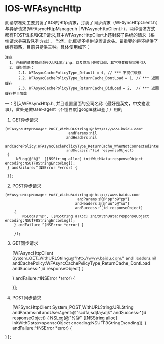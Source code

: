 # IOS-WFAsyncHttp
  
  此请求框架主要封装了IOS的Http请求，封装了同步请求（WFSyncHttpClient.h）与异步请求(WFAsyncHttpManager.h |          WFAsyncHttpClient.h)，两种请求方式都有POST请求和GET请求,其中WFAsyncHttpClient.h还封装了系统的请求（系统请求是采取队列方式），
当然，此框架还提供设置请求头。最重要的是还提供了缓存策略，目前只提供三种。具体使用如下：
    
    注意
      1. 所有的请求都必须传入URLString，以及成功|失败回调，其它参数根据需要引入
      2. 缓存策略：
          2.1. WFAsyncCachePolicyType_Default = 0, // *** 不提供缓存
          2.2. WFAsyncCachePolicyType_ReturnCache_DontLoad = 1, // *** 返回缓存
          2.3. WFAsyncCachePolicyType_ReturnCache_DidLoad = 2,  // *** 返回缓存并且加载
    
一：引入WFAsyncHttp.h, 并且设置里面的公司名称（最好是英文，中文也没事），此处是做User-agent（不懂百度|google就知道了）用的
  
  1. GET异步请求
  
    [WFAsyncHttpManager POST_WithURLString:@"https://www.baidu.com"
                                 andParams:nil
                                andHeaders:nil
                            andCachePolicy:WFAsyncCachePolicyType_ReturnCache_WhenNotConnectedInternet
                                andSuccess:^(id responseObject)
     {
         NSLog(@"%@", [[NSString alloc] initWithData:responseObject encoding:NSUTF8StringEncoding]);
     } andFailure:^(NSError *error) {
         
     }];

  2. POST异步请求
 
    [WFAsyncHttpManager POST_WithURLString:@"http://www.baidu.com"
                                     andParams:@{@"pp":@"pp"}
                                    andHeaders:@{@"uu":@"uu"}
                                    andSuccess:^(id responseObject)
        {
            NSLog(@"%@", [[NSString alloc] initWithData:responseObject encoding:NSUTF8StringEncoding]);
        } andFailure:^(NSError *error) {
    
        }];
  
  3. GET同步请求
  
      [WFAsyncHttpClient System_GET_WithURLString:@"http://www.baidu.com/"
                                     andHeaders:nil
                                 andCachePolicy:WFAsyncCachePolicyType_ReturnCache_DontLoad
                                     andSuccess:^(id responseObject)
      {
        
       } andFailure:^(NSError *error) {
        
      }];

  4. POST同步请求
  
      [WFSyncHttpClient System_POST_WithURLString:URLString
                                      andParams:nil
                                   andUserAgent:@"sadfa;sdjfa;sdjk"
                                     andSuccess:^(id responseObject) {
        NSLog(@"%@", [[NSString alloc] initWithData:responseObject encoding:NSUTF8StringEncoding]);
    } andFailure:^(NSError *error) {
        
    }];

